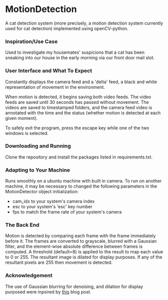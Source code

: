 # MotionDetection

A cat detection system (more precisely, a motion detection system currently used for cat detection) implemented using openCV-python. 

### Inspiration/Use Case
Used to investigate my housemates' suspicions that a cat has been sneaking into our house in the early morning via our front door mail slot. 

### User Interface and What To Expect
Constantly displays the camera feed and a 'delta' feed, a black and white representation of movement in the environment.

When motion is detected, it begins saving both video feeds. The video feeds are saved until 30 seconds has passed without movement. The videos are saved to timestamped folders, and the camera feed video is annotated with the time and the status (whether motion is detected at each given moment). 

To safely exit the program, press the escape key while one of the two windows is selected. 

### Downloading and Running
Clone the repository and install the packages listed in requirements.txt. 

### Adapting to Your Machine
Runs smoothly on a ubuntu machine with built in camera. To run on another machine, it may be necessary to changed the following parameters in the MotionDetector object initialization:
- cam_idx to your system's camera index
- esc to your system's 'esc' key number
- fps to match the frame rate of your system's camera

### The Back End
Motion is detected by comparing each frame with the frame immediately before it. The frames are converted to grayscale, blurred with a Gaussian filter, and the element-wise absolute difference between frames is computed. A threshold (default=8) is applied to the result to map each value to 0 or 255. The resultant image is dilated for display purposes. If any of the resultant pixels are 255 then movement is detected.

### Acknowledgement
The use of Gaussian blurring for denoising, and dilation for display purposed were inpsired by [this](https://www.pyimagesearch.com/2015/05/25/basic-motion-detection-and-tracking-with-python-and-opencv/) blog post. 
